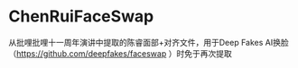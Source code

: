 # ChenRuiFaceSwap
从批哩批哩十一周年演讲中提取的陈睿面部+对齐文件，用于Deep Fakes AI换脸（https://github.com/deepfakes/faceswap ）时免于再次提取
